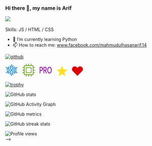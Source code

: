 ### Hi there 👋, my name is Arif
![](https://arturssmirnovs.github.io/github-profile-readme-generator/images/banner.png)


Skills: JS / HTML / CSS

- 🌱 I’m currently learning Python 
- 📫 How to reach me: www.facebook.com/mahmudulhasanarif.14 


[<img src='https://cdn.jsdelivr.net/npm/simple-icons@3.0.1/icons/github.svg' alt='github' height='40'>](https://github.com/MahmudulHasanArif14)  

<a href='https://archiveprogram.github.com/'><img src='https://raw.githubusercontent.com/acervenky/animated-github-badges/master/assets/acbadge.gif' width='40' height='40'></a> <a href='https://docs.github.com/en/developers'><img src='https://raw.githubusercontent.com/acervenky/animated-github-badges/master/assets/devbadge.gif' width='40' height='40'></a> <a href='https://github.com/pricing'><img src='https://raw.githubusercontent.com/acervenky/animated-github-badges/master/assets/pro.gif' width='40' height='40'></a> <a href='https://stars.github.com/'><img src='https://raw.githubusercontent.com/acervenky/animated-github-badges/master/assets/starbadge.gif' width='35' height='35'></a> <a href='https://docs.github.com/en/github/supporting-the-open-source-community-with-github-sponsors'><img src='https://raw.githubusercontent.com/acervenky/animated-github-badges/master/assets/sponsorbadge.gif' width='35' height='35'></a> 

[![trophy](https://github-profile-trophy.vercel.app/?username=MahmudulHasanArif14)](https://github.com/ryo-ma/github-profile-trophy)

![GitHub stats](https://github-readme-stats.vercel.app/api?username=MahmudulHasanArif14&show_icons=true&count_private=true)  

![GitHub Activity Graph](https://activity-graph.herokuapp.com/graph?username=MahmudulHasanArif14)  

![GitHub metrics](https://metrics.lecoq.io/MahmudulHasanArif14)  

![GitHub streak stats](https://github-readme-streak-stats.herokuapp.com/?user=MahmudulHasanArif14)  

![Profile views](https://gpvc.arturio.dev/MahmudulHasanArif14)  
-->
